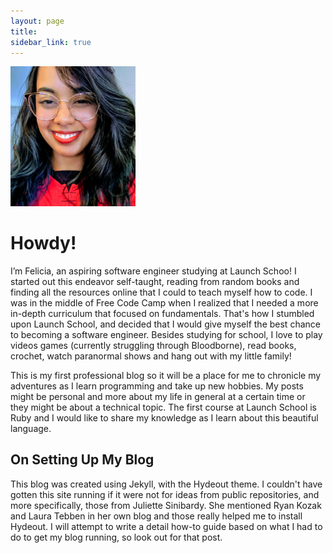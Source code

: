 ```yaml
---
layout: page
title: 
sidebar_link: true
---
```



<img src="me2.jpg" alt="me" width="200"/>

# Howdy!

I’m Felicia, an aspiring software engineer studying at Launch Schoo! I started out this endeavor self-taught, reading from random books and finding all the resources online that I could to teach myself how to code. I was in the middle of Free Code Camp when I realized that I needed a more in-depth curriculum that focused on fundamentals. That's how I stumbled upon Launch School, and decided that I would give myself the best chance to becoming a software engineer. Besides studying for school, I love to play videos games (currently struggling through Bloodborne), read books, crochet, watch paranormal shows and hang out with my little family! 

This is my first professional blog so it will be a place for me to chronicle my adventures as I learn programming and take up new hobbies. My posts might be personal and more about my life in general at a certain time or they might be about a technical topic. The first course at Launch School is Ruby and I would like to share my knowledge as I learn about this beautiful language. 

## On Setting Up My Blog

This blog was created using Jekyll, with the Hydeout theme. I couldn't have gotten this site running if it were not for ideas from public repositories, and more specifically, those from Juliette Sinibardy. She mentioned Ryan Kozak and Laura Tebben in her own blog and those really helped me to install Hydeout. I will attempt to write a detail how-to guide based on what I had to do to get my blog running, so look out for that post. 